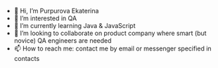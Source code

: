 - 👋 Hi, I’m Purpurova Ekaterina
- 👀 I’m interested in QA
- 🌱 I’m currently learning Java & JavaScript
- 💞️ I’m looking to collaborate on product company where smart (but novice) QA engineers are needed
- 📫 How to reach me: contact me by email or messenger specified in contacts 

<!---
Purpurova-k/Purpurova-k is a ✨ special ✨ repository because its `README.md` (this file) appears on your GitHub profile.
You can click the Preview link to take a look at your changes.
--->
